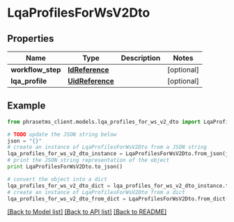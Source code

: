 # LqaProfilesForWsV2Dto

## Properties

| Name              | Type                                | Description | Notes      |
| ----------------- | ----------------------------------- | ----------- | ---------- |
| **workflow_step** | [**IdReference**](IdReference.md)   |             | [optional] |
| **lqa_profile**   | [**UidReference**](UidReference.md) |             | [optional] |

## Example

```python
from phrasetms_client.models.lqa_profiles_for_ws_v2_dto import LqaProfilesForWsV2Dto

# TODO update the JSON string below
json = "{}"
# create an instance of LqaProfilesForWsV2Dto from a JSON string
lqa_profiles_for_ws_v2_dto_instance = LqaProfilesForWsV2Dto.from_json(json)
# print the JSON string representation of the object
print LqaProfilesForWsV2Dto.to_json()

# convert the object into a dict
lqa_profiles_for_ws_v2_dto_dict = lqa_profiles_for_ws_v2_dto_instance.to_dict()
# create an instance of LqaProfilesForWsV2Dto from a dict
lqa_profiles_for_ws_v2_dto_from_dict = LqaProfilesForWsV2Dto.from_dict(lqa_profiles_for_ws_v2_dto_dict)
```

[[Back to Model list]](../README.md#documentation-for-models) [[Back to API list]](../README.md#documentation-for-api-endpoints) [[Back to README]](../README.md)

